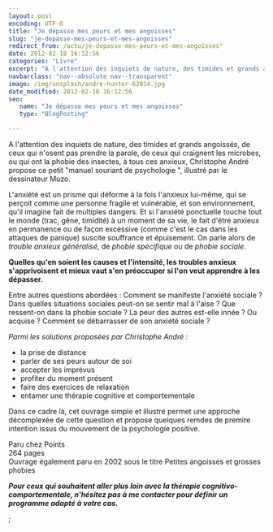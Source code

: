 ```yaml
---
layout: post
encoding: UTF-8
title: "Je dépasse mes peurs et mes angoisses"
slug: "je-depasse-mes-peurs-et-mes-angoisses"
redirect_from: /actu/je-depasse-mes-peurs-et-mes-angoisses"
date: 2012-02-18 16:12:56
categories: "Livre"
excerpt: "A l'attention des inquiets de nature, des timides et grands angoissés, de ceux qui n'osent pas prendre la parole, de ceux qui craignent les microbes, ou qui ont la phobie des insectes, à tous ces anxieux, Christophe André propose ce petit 'manuel souriant de psychologie ', illustré par le dessinateur Muzo."
navbarclass: "nav--absolute nav--transparent"
image: /img/unsplash/andre-hunter-62014.jpg
date_modified: 2012-02-18 16:12:56
seo:
   name: "Je dépasse mes peurs et mes angoisses"
   type: "BlogPosting"

---
```

A l'attention des inquiets de nature, des timides et grands angoissés, de ceux qui n'osent pas prendre la parole, de ceux qui craignent les microbes, ou qui ont la phobie des insectes, à tous ces anxieux, Christophe André propose ce petit "manuel souriant de psychologie ", illustré par le dessinateur Muzo.
  
L'anxiété est un prisme qui déforme à la fois l'anxieux lui-même, qui se perçoit comme une personne fragile et vulnérable, et son environnement, qu'il imagine fait de multiples dangers. Et si l'anxiété ponctuelle touche tout le monde (trac, gêne, timidité) à un moment de sa vie, le fait d'être anxieux en permanence ou de façon excessive (comme c'est le cas dans les attaques de panique) suscite souffrance et épuisement. On parle alors de <span style="font-style: italic;">trouble anxieux généralisé</span>, de <span style="font-style: italic;">phobie spécifique</span> ou de <span style="font-style: italic;">phobie sociale</span>.  
   
**Quelles qu'en soient les causes et l'intensité, les troubles anxieux s'apprivoisent et mieux vaut s'en préoccuper si l'on veut apprendre à les dépasser.**   
  
Entre autres questions abordées : Comment se manifeste l'anxiété sociale ? Dans quelles situations sociales peut-on se sentir mal à l'aise ? Que ressent-on dans la phobie sociale ? La peur des autres est-elle innée ? Ou acquise ? Comment se débarrasser de son anxiété sociale ?  
  
_Parmi les solutions proposées par Christophe André :_  
- la prise de distance
- parler de ses peurs autour de soi
- accepter les imprévus
- profiter du moment présent
- faire des exercices de relaxation
- entamer une thérapie cognitive et comportementale

  
Dans ce cadre là, cet ouvrage simple et illustré permet une approche décomplexée de cette question et propose quelques remdes de premire intention issus du mouvement de la psychologie positive.   
  
Paru chez Points  
 264 pages  
 Ouvrage également paru en 2002 sous le titre Petites angoisses et grosses phobies  
  
_**Pour ceux qui souhaitent aller plus loin avec la thérapie cognitivo-comportementale, n'hésitez pas à me contacter pour définir un programme adapté à votre cas.**_  
  
  ;